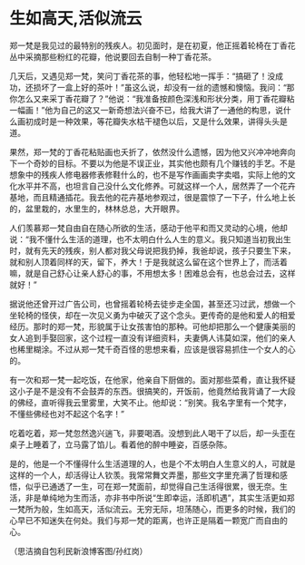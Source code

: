 # 生如高天,活似流云

郑一梵是我见过的最特别的残疾人。初见面时，是在初夏，他正摇着轮椅在丁香花丛中采摘那些粉红的花瓣，他说要回去自制一种丁香花茶。 

几天后，又遇见郑一梵，笑问丁香花茶的事，他轻松地一挥手：“搞砸了！没成功，还损坏了一盒上好的茶叶！”虽这么说，却没有一丝的遗憾和懊恼。我问：“那你怎么又来采丁香花瓣了？”他说：“我准备按颜色深浅和形状分类，用丁香花瓣粘一幅画！”他为自己的这又一新奇想法兴奋不已，给我大讲了一通他的构思，说什么画初成时是一种效果，等花瓣失水枯干褪色以后，又是什么效果，讲得头头是道。 

果然，郑一梵的丁香花粘贴画也夭折了，依然没什么遗憾，因为他又兴冲冲地奔向下一个奇妙的目标。不要以为他是不误正业，其实他也颇有几个赚钱的手艺。不是想象中的残疾人修电器修表修鞋什么的，也不是写作画画卖字卖唱，实际上他的文化水平并不高，也坦言自己没什么文化修养。可就这样一个人，居然弄了一个花卉基地，而且精通插花。我去他的花卉基地参观过，很是震惊了一下子，什么地上长的，盆里栽的，水里生的，林林总总，大开眼界。 

人们羡慕郑一梵自由自在随心所欲的生活，感动于他平和而又灵动的心境，他却说：“我不懂什么生活的道理，也不太明白什么人生的意义。我只知道当初我出生时，就有先天的残疾，别人都对我父母说把我扔掉，我爸却说，孩子只要生下来，就和别人顶着同样的天，留下，养大！于是我就这么留在这个世界上了，而活着嘛，就是自己舒心让亲人舒心的事，不用想太多！困难总会有，也总会过去，这样就好！” 

据说他还曾开过广告公司，也曾摇着轮椅去徒步走全国，甚至还习过武，想做一个坐轮椅的怪侠，却在一次见义勇为中破灭了这个念头。更传奇的是他和爱人的相爱经历。那时的郑一梵，形貌属于让女孩害怕的那种。可他却把那么一个健康美丽的女人追到手娶回家，这个过程一直没有详细资料，夫妻俩人讳莫如深，他们的亲人也稀里糊涂。不过从郑一梵千奇百怪的思想来看，应该是很容易抓住一个女人的心的。 

有一次和郑一梵一起吃饭，在他家，他亲自下厨做的。面对那些菜肴，直让我怀疑这小子是不是没有不会鼓弄的东西。很搞笑的，开饭前，他竟然给我背诵了一大段的佛经，直听得我云里雾里，大笑不止。他却说：“别笑。我名字里有一个梵字，不懂些佛经也对不起这个名字！” 

吃着吃着，郑一梵忽然逸兴遄飞，非要喝酒。没想到此人喝干了以后，却一头歪在桌子上睡着了，立马露了馅儿。看着他的醉中睡姿，百感杂陈。 

是的，他是一个不懂得什么生活道理的人，也是个不太明白人生意义的人，可就是这样的一个人，却活得让人钦羡。我常常舞文弄墨，那些文字里充满了哲理和感悟，似乎已通透了一生，可在郑一梵面前，却觉得自己生活得很累，很无奈。生活，非是单纯地为生而活，亦非书中所说“生即幸运，活即机遇”，其实生活更如郑一梵所为般，生如高天，活似流云。无穷无际，坦荡随心，而更多的时候，我们的心早已不知迷失在何处。我们与郑一梵的距离，也许正是隔着一颗宽广而自由的心。 

（思洁摘自包利民新浪博客图/孙红岗）